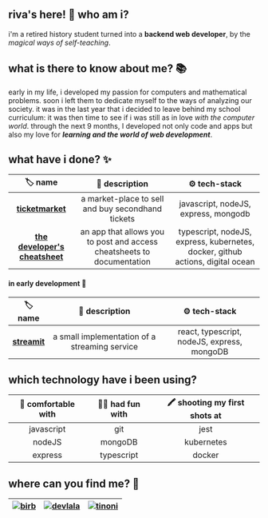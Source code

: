 ## riva's here! 👋 who am i?

i'm a retired history student turned into a **backend web developer**, by the *magical ways of self-teaching*.


## what is there to know about me? 📚

early in my life, i developed my passion for computers and mathematical problems. soon i left them to dedicate myself to the ways of analyzing our society. it was in the last year that i decided to leave behind my school curriculum: it was then time to see if i was still as in love *with the computer world*.
through the next 9 months, I developed not only code and apps but also my love for ***learning and the world of web development***.

## what have i done? ✨ 


| 🏷️  name  | 📓  description  | ⚙️ tech-stack |
| :---:             |    :----:     |          :---:             |
| **[ticketmarket](https://github.com/rivvarivvs/ticketmarket)** | a market-place to sell and buy secondhand tickets           | javascript, nodeJS, express, mongodb|
| **[the developer's cheatsheet](https://github.com/rivvarivvs/The-Developer-s-Cheatsheet)**           | an app that allows you to post and access cheatsheets to documentation       | typescript, nodeJS, express, kubernetes, docker, github actions, digital ocean             |

#### in early development 📅 
| 🏷️  name  | 📓  description  | ⚙️ tech-stack |
| :---:             |    :----:     |          :---:             |
| **[streamit](https://github.com/rivvarivvs/streaming-srv)** | a small implementation of a streaming service           | react, typescript, nodeJS, express, mongoDB|


## which technology have i been using?  
| 🧪 comfortable with  | 🤸‍♀️ had fun with  | 🖍️ shooting my first shots at |
| :---:             |    :----:     |          :---:             |
| javascript        | git           | jest                       |
| nodeJS            | mongoDB       | kubernetes                 |
| express           | typescript    | docker                     |

## where can you find me? 💌  

|[![birb](https://user-images.githubusercontent.com/69391587/110664946-cb087d80-81bf-11eb-8fef-7d239d0f790c.png)](https://twitter.com/rivva_a)|[![devlala](https://user-images.githubusercontent.com/69391587/110664943-ca6fe700-81bf-11eb-811a-ce04acac173e.png)](https://dev.to/rivvarivvs)|[![tinoni](https://user-images.githubusercontent.com/69391587/110664921-c5129c80-81bf-11eb-96f9-624b9d0c91b2.png)](mailto:rivvarivvs@gmail.com)|
| :---:             |    :----:     |          :---:         |


